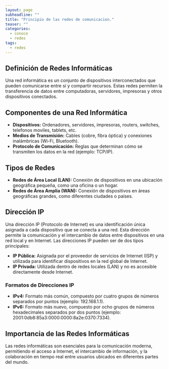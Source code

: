 ```yaml
---
layout: page
subheadline: ""
title: "Principio de las redes de comunicacion."
teaser: ""
categories:
  - conoce
  - redes
tags:
  - redes
---
```


## Definición de Redes Informáticas

Una red informática es un conjunto de dispositivos interconectados que pueden comunicarse entre sí y compartir recursos. Estas redes permiten la transferencia de datos entre computadoras, servidores, impresoras y otros dispositivos conectados.

## Componentes de una Red Informática

- **Dispositivos:** Ordenadores, servidores, impresoras, routers, switches, telefonos moviles, tablets, etc.
- **Medios de Transmisión:** Cables (cobre, fibra óptica) y conexiones inalámbricas (Wi-Fi, Bluetooth).
- **Protocolo de Comunicación:** Reglas que determinan cómo se transmiten los datos en la red (ejemplo: TCP/IP).

## Tipos de Redes

- **Redes de Área Local (LAN):** Conexión de dispositivos en una ubicación geográfica pequeña, como una oficina o un hogar.
- **Redes de Área Amplia (WAN):** Conexión de dispositivos en áreas geográficas grandes, como diferentes ciudades o países.

## Dirección IP

Una dirección IP (Protocolo de Internet) es una identificación única asignada a cada dispositivo que se conecta a una red. Esta dirección permite la comunicación y el intercambio de datos entre dispositivos en una red local y en Internet. Las direcciones IP pueden ser de dos tipos principales:

- **IP Pública:** Asignada por el proveedor de servicios de Internet (ISP) y utilizada para identificar dispositivos en la red global de Internet.
- **IP Privada:** Utilizada dentro de redes locales (LAN) y no es accesible directamente desde Internet.

### Formatos de Direcciones IP

- **IPv4:** Formato más común, compuesto por cuatro grupos de números separados por puntos (ejemplo: 192.168.1.1).
- **IPv6:** Formato más nuevo, compuesto por ocho grupos de números hexadecimales separados por dos puntos (ejemplo: 2001:0db8:85a3:0000:0000:8a2e:0370:7334).

## Importancia de las Redes Informáticas
Las redes informáticas son esenciales para la comunicación moderna, permitiendo el acceso a Internet, el intercambio de información, y la colaboración en tiempo real entre usuarios ubicados en diferentes partes del mundo.
